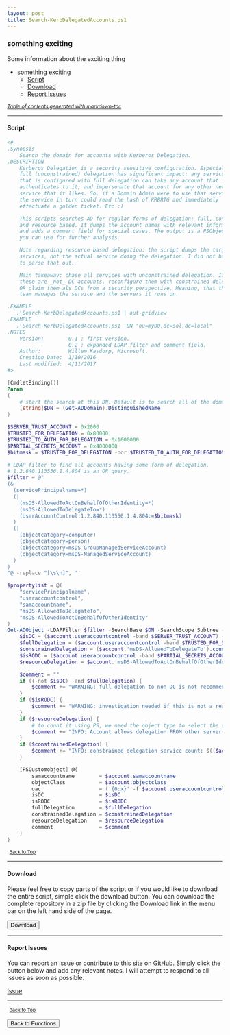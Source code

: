 ```yaml
---
layout: post
title: Search-KerbDelegatedAccounts.ps1
---
```


### something exciting

Some information about the exciting thing

- [something exciting](#something-exciting)
  - [Script](#script)
  - [Download](#download)
  - [Report Issues](#report-issues)

<small><i><a href='http://ecotrust-canada.github.io/markdown-toc/'>Table of contents generated with markdown-toc</a></i></small>

---

#### Script

```powershell
<#
.Synopsis
    Search the domain for accounts with Kerberos Delegation.
.DESCRIPTION
    Kerberos Delegation is a security sensitive configuration. Especially
    full (unconstrained) delegation has significant impact: any service
    that is configured with full delegation can take any account that
    authenticates to it, and impersonate that account for any other network
    service that it likes. So, if a Domain Admin were to use that service,
    the service in turn could read the hash of KRBRTG and immediately
    effectuate a golden ticket. Etc :)

    This scripts searches AD for regular forms of delegation: full, constrained,
    and resource based. It dumps the account names with relevant information (flags)
    and adds a comment field for special cases. The output is a PSObject that
    you can use for further analysis.

    Note regarding resource based delegation: the script dumps the target
    services, not the actual service doing the delegation. I did not bother
    to parse that out.

    Main takeaway: chase all services with unconstrained delegation. If
    these are _not_ DC accounts, reconfigure them with constrained delegation,
    OR claim them als DCs from a security perspective. Meaning, that the AD
    team manages the service and the servers it runs on.

.EXAMPLE
   .\Search-KerbDelegatedAccounts.ps1 | out-gridview
.EXAMPLE
   .\Search-KerbDelegatedAccounts.ps1 -DN "ou=myOU,dc=sol,dc=local"
.NOTES
    Version:        0.1 : first version.
                    0.2 : expanded LDAP filter and comment field.
    Author:         Willem Kasdorp, Microsoft.
    Creation Date:  1/10/2016
    Last modified:  4/11/2017
#>

[CmdletBinding()]
Param
(
    # start the search at this DN. Default is to search all of the domain.
    [string]$DN = (Get-ADDomain).DistinguishedName
)

$SERVER_TRUST_ACCOUNT = 0x2000
$TRUSTED_FOR_DELEGATION = 0x80000
$TRUSTED_TO_AUTH_FOR_DELEGATION = 0x1000000
$PARTIAL_SECRETS_ACCOUNT = 0x4000000
$bitmask = $TRUSTED_FOR_DELEGATION -bor $TRUSTED_TO_AUTH_FOR_DELEGATION -bor $PARTIAL_SECRETS_ACCOUNT

# LDAP filter to find all accounts having some form of delegation.
# 1.2.840.113556.1.4.804 is an OR query.
$filter = @"
(&
  (servicePrincipalname=*)
  (|
    (msDS-AllowedToActOnBehalfOfOtherIdentity=*)
    (msDS-AllowedToDelegateTo=*)
    (UserAccountControl:1.2.840.113556.1.4.804:=$bitmask)
  )
  (|
    (objectcategory=computer)
    (objectcategory=person)
    (objectcategory=msDS-GroupManagedServiceAccount)
    (objectcategory=msDS-ManagedServiceAccount)
  )
)
"@ -replace "[\s\n]", ''

$propertylist = @(
    "servicePrincipalname",
    "useraccountcontrol",
    "samaccountname",
    "msDS-AllowedToDelegateTo",
    "msDS-AllowedToActOnBehalfOfOtherIdentity"
)
Get-ADObject -LDAPFilter $filter -SearchBase $DN -SearchScope Subtree -Properties $propertylist -PipelineVariable account | ForEach-Object {
    $isDC = ($account.useraccountcontrol -band $SERVER_TRUST_ACCOUNT) -ne 0
    $fullDelegation = ($account.useraccountcontrol -band $TRUSTED_FOR_DELEGATION) -ne 0
    $constrainedDelegation = ($account.'msDS-AllowedToDelegateTo').count -gt 0
    $isRODC = ($account.useraccountcontrol -band $PARTIAL_SECRETS_ACCOUNT) -ne 0
    $resourceDelegation = $account.'msDS-AllowedToActOnBehalfOfOtherIdentity' -ne $null

    $comment = ""
    if ((-not $isDC) -and $fullDelegation) {
        $comment += "WARNING: full delegation to non-DC is not recommended!; "
    }
    if ($isRODC) {
        $comment += "WARNING: investigation needed if this is not a real RODC; "
    }
    if ($resourceDelegation) {
        # to count it using PS, we need the object type to select the correct function... broken, but there we are.
        $comment += "INFO: Account allows delegation FROM other server(s); "
    }
    if ($constrainedDelegation) {
        $comment += "INFO: constrained delegation service count: $(($account.'msDS-AllowedToDelegateTo').count); "
    }

    [PSCustomobject] @{
        samaccountname        = $account.samaccountname
        objectClass           = $account.objectclass
        uac                   = ('{0:x}' -f $account.useraccountcontrol)
        isDC                  = $isDC
        isRODC                = $isRODC
        fullDelegation        = $fullDelegation
        constrainedDelegation = $constrainedDelegation
        resourceDelegation    = $resourceDelegation
        comment               = $comment
    }
}
```

<span style="font-size:11px;"><a href="#"><i class="fas fa-caret-up" aria-hidden="true" style="color: white; margin-right:5px;"></i>Back to Top</a></span>

---

#### Download

Please feel free to copy parts of the script or if you would like to download the entire script, simple click the download button. You can download the complete repository in a zip file by clicking the Download link in the menu bar on the left hand side of the page.

<button class="btn" type="submit" onclick="window.open('/PowerShell/functions/Search-KerbDelegatedAccounts.ps1')">
    <i class="fa fa-cloud-download-alt">
    </i>
        Download
</button>

---

#### Report Issues

You can report an issue or contribute to this site on <a href="https://github.com/BanterBoy/scripts-blog/issues">GitHub</a>. Simply click the button below and add any relevant notes. I will attempt to respond to all issues as soon as possible.

<!-- Place this tag where you want the button to render. -->

<a class="github-button" href="https://github.com/BanterBoy/scripts-blog/issues/new?title=Search-KerbDelegatedAccounts.ps1&body=There is a problem with this function. Please find details below." data-show-count="true" aria-label="Issue BanterBoy/scripts-blog on GitHub">Issue</a>

---

<span style="font-size:11px;"><a href="#"><i class="fas fa-caret-up" aria-hidden="true" style="color: white; margin-right:5px;"></i>Back to Top</a></span>

<a href="/menu/_pages/functions.html">
    <button class="btn">
        <i class='fas fa-reply'>
        </i>
            Back to Functions
    </button>
</a>

[1]: http://ecotrust-canada.github.io/markdown-toc
[2]: https://github.com/googlearchive/code-prettify
